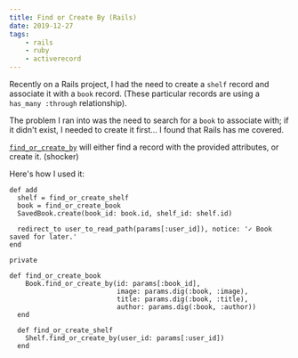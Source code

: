 ```yaml
---
title: Find or Create By (Rails)
date: 2019-12-27
tags:
    - rails
    - ruby
    - activerecord
---
```


Recently on a Rails project, I had the need to create a `shelf` record and associate it with a `book` record. (These particular records are using a `has_many :through` relationship).

The problem I ran into was the need to search for a `book` to associate with; if it didn't exist, I needed to create it first... I found that Rails has me covered.

[`find_or_create_by`](https://apidock.com/rails/v6.0.0/ActiveRecord/Relation/find_or_create_by) will either find a record with the provided attributes, or create it. (shocker)

Here's how I used it:

``` ruby/1,2,11,18
def add
  shelf = find_or_create_shelf
  book = find_or_create_book
  SavedBook.create(book_id: book.id, shelf_id: shelf.id)

  redirect_to user_to_read_path(params[:user_id]), notice: '✓ Book saved for later.'
end

private

def find_or_create_book
    Book.find_or_create_by(id: params[:book_id],
                           image: params.dig(:book, :image),
                           title: params.dig(:book, :title),
                           author: params.dig(:book, :author))
  end

  def find_or_create_shelf
    Shelf.find_or_create_by(user_id: params[:user_id])
  end
```
